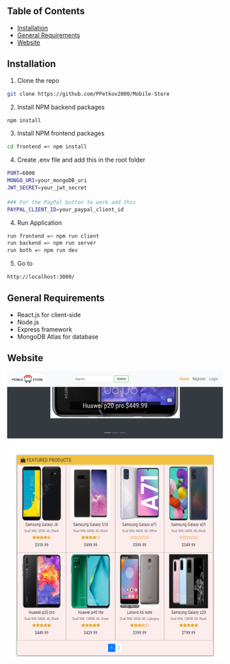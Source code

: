## Table of Contents

* [Installation](#installation)
* [General Requirements](#general-requirements)
* [Website](#website)

## Installation

1. Clone the repo
```sh
git clone https://github.com/PPetkov2000/Mobile-Store
```
2. Install NPM backend packages
```sh
npm install
```
3. Install NPM frontend packages
```sh
cd frontend => npm install
```
4. Create .env file and add this in the root folder
```sh
PORT=6000
MONGO_URI=your_mongoDB_uri
JWT_SECRET=your_jwt_secret

### For the PayPal button to work add this
PAYPAL_CLIENT_ID=your_paypal_client_id
```
4. Run Application
```sh
run frontend => npm run client
run backend => npm run server
run both => npm run dev
```
5. Go to
```sh
http://localhost:3000/
```

## General Requirements

- React.js for client-side
- Node.js
- Express framework 
- MongoDB Atlas for database

## Website

![Game Zone](https://github.com/PPetkov2000/Mobile-Store/blob/main/app-view2.PNG)
